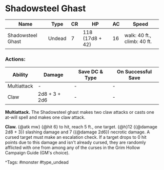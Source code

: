 # Shadowsteel Ghast

| Name | Type | CR | HP | AC | Speed |
|------|------|----|----|----|-------|
| Shadowsteel Ghast | Undead | 7 | 118 (17d8 + 42) | 16 | walk: 40 ft., climb: 40 ft. |

### Actions:

| Ability | Damage | Save DC & Type | On Successful Save |
|---------|--------|----------------|--------------------|
| Multiattack | - | - | - |
| Claw | 2d8 + 3 + 2d6 | - | - |


**Multiattack.** The Shadowsteel ghast makes two claw attacks or casts one at-will spell and makes one claw attack.

**Claw.** {@atk mw} {@hit 6} to hit, reach 5 ft., one target. {@h}12 ({@damage 2d8 + 3}) slashing damage and 7 ({@damage 2d6}) necrotic damage. A cursed target must make an escalation check. If a target drops to 0 hit points due to this damage and isn't already cursed, they are randomly afflicted with one from among any of the curses in the Grim Hollow Campaign Guide (GM's choice).

^Tags: #monster #type_undead